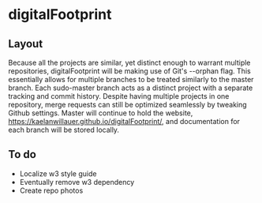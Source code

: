 # digitalFootprint

## Layout
Because all the projects are similar, yet distinct enough to warrant multiple repositories, digitalFootprint will be making use of Git's --orphan flag. This essentially allows for multiple branches to be treated similarly to the master branch. Each sudo-master branch acts as a distinct project with a separate tracking and commit history. Despite having multiple projects in one repository, merge requests can still be optimized seamlessly by tweaking Github settings. Master will continue to hold the website, https://kaelanwillauer.github.io/digitalFootprint/, and documentation for each branch will be stored locally.
## To do
- Localize w3 style guide
- Eventually remove w3 dependency
- Create repo photos

